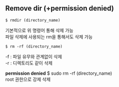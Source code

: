 ## Remove dir (+permission denied)  

    $ rmdir (directory_name)  
기본적으로 위 명령어 통해 삭제 가능  
파일 삭제에 사용되는 rm을 통해서도 삭제 가능

    $ rm -rf (directory_name)  
-f : 파일 유무와 관계없이 삭제  
-r : 디렉토리도 같이 삭제  

**permission denied** 
    $ sudo rm -rf (directory_name)  
root 권한으로 강제 삭제  

<!--stackedit_data:
eyJoaXN0b3J5IjpbLTIxMDA2NDc3NjZdfQ==
-->